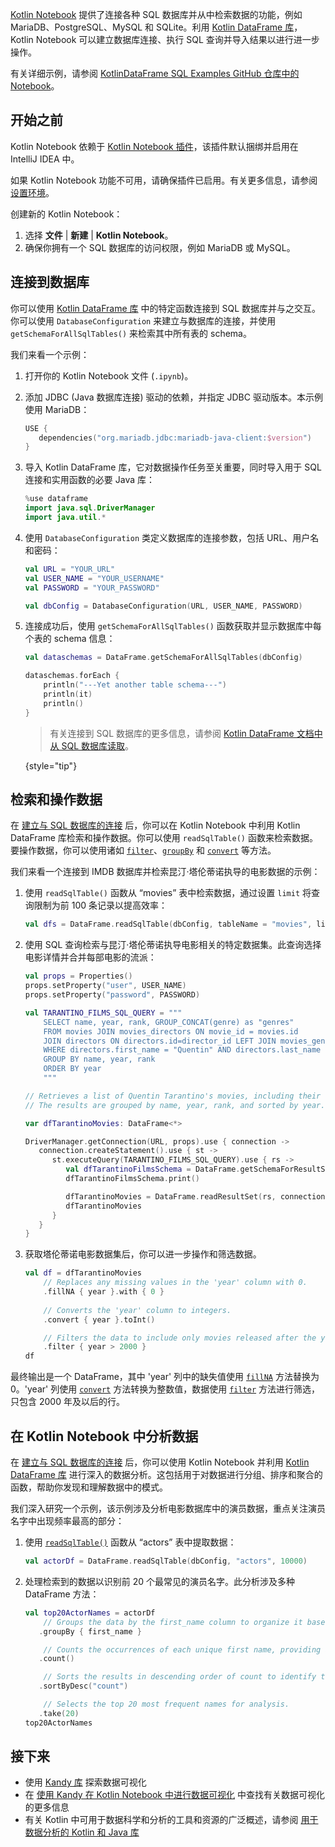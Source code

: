 [//]: # (title: 连接和检索数据库中的数据)

[Kotlin Notebook](kotlin-notebook-overview.md) 提供了连接各种 SQL 数据库并从中检索数据的功能，例如 MariaDB、PostgreSQL、MySQL 和 SQLite。利用 [Kotlin DataFrame 库](https://kotlin.github.io/dataframe/gettingstarted.html)，Kotlin Notebook 可以建立数据库连接、执行 SQL 查询并导入结果以进行进一步操作。

有关详细示例，请参阅 [KotlinDataFrame SQL Examples GitHub 仓库中的 Notebook](https://github.com/zaleslaw/KotlinDataFrame-SQL-Examples/blob/master/notebooks/imdb.ipynb)。

## 开始之前

Kotlin Notebook 依赖于 [Kotlin Notebook 插件](https://plugins.jetbrains.com/plugin/16340-kotlin-notebook)，该插件默认捆绑并启用在 IntelliJ IDEA 中。

如果 Kotlin Notebook 功能不可用，请确保插件已启用。有关更多信息，请参阅 [设置环境](kotlin-notebook-set-up-env.md)。

创建新的 Kotlin Notebook：

1.  选择 **文件** | **新建** | **Kotlin Notebook**。
2.  确保你拥有一个 SQL 数据库的访问权限，例如 MariaDB 或 MySQL。

## 连接到数据库

你可以使用 [Kotlin DataFrame 库](https://kotlin.github.io/dataframe/gettingstarted.html) 中的特定函数连接到 SQL 数据库并与之交互。你可以使用 `DatabaseConfiguration` 来建立与数据库的连接，并使用 `getSchemaForAllSqlTables()` 来检索其中所有表的 schema。

我们来看一个示例：

1.  打开你的 Kotlin Notebook 文件 (`.ipynb`)。
2.  添加 JDBC (Java 数据库连接) 驱动的依赖，并指定 JDBC 驱动版本。本示例使用 MariaDB：

    ```kotlin
    USE {
       dependencies("org.mariadb.jdbc:mariadb-java-client:$version")
    }
    ```

3.  导入 Kotlin DataFrame 库，它对数据操作任务至关重要，同时导入用于 SQL 连接和实用函数的必要 Java 库：

    ```kotlin
    %use dataframe
    import java.sql.DriverManager
    import java.util.*
    ```

4.  使用 `DatabaseConfiguration` 类定义数据库的连接参数，包括 URL、用户名和密码：

    ```kotlin
    val URL = "YOUR_URL"
    val USER_NAME = "YOUR_USERNAME"
    val PASSWORD = "YOUR_PASSWORD"
    
    val dbConfig = DatabaseConfiguration(URL, USER_NAME, PASSWORD)
    ```

5.  连接成功后，使用 `getSchemaForAllSqlTables()` 函数获取并显示数据库中每个表的 schema 信息：

    ```kotlin
    val dataschemas = DataFrame.getSchemaForAllSqlTables(dbConfig)
    
    dataschemas.forEach { 
        println("---Yet another table schema---")
        println(it)
        println()
    }
    ```

    > 有关连接到 SQL 数据库的更多信息，请参阅 [Kotlin DataFrame 文档中从 SQL 数据库读取](https://kotlin.github.io/dataframe/readsqldatabases.html)。
    > 
    {style="tip"}

## 检索和操作数据

在 [建立与 SQL 数据库的连接](#connect-to-database) 后，你可以在 Kotlin Notebook 中利用 Kotlin DataFrame 库检索和操作数据。你可以使用 `readSqlTable()` 函数来检索数据。要操作数据，你可以使用诸如 [`filter`](https://kotlin.github.io/dataframe/filter.html)、[`groupBy`](https://kotlin.github.io/dataframe/groupby.html) 和 [`convert`](https://kotlin.github.io/dataframe/convert.html) 等方法。

我们来看一个连接到 IMDB 数据库并检索昆汀·塔伦蒂诺执导的电影数据的示例：

1.  使用 `readSqlTable()` 函数从 “movies” 表中检索数据，通过设置 `limit` 将查询限制为前 100 条记录以提高效率：

    ```kotlin
    val dfs = DataFrame.readSqlTable(dbConfig, tableName = "movies", limit = 100)
    ```

2.  使用 SQL 查询检索与昆汀·塔伦蒂诺执导电影相关的特定数据集。此查询选择电影详情并合并每部电影的流派：

    ```kotlin
    val props = Properties()
    props.setProperty("user", USER_NAME)
    props.setProperty("password", PASSWORD)
    
    val TARANTINO_FILMS_SQL_QUERY = """
        SELECT name, year, rank, GROUP_CONCAT(genre) as "genres"
        FROM movies JOIN movies_directors ON movie_id = movies.id
        JOIN directors ON directors.id=director_id LEFT JOIN movies_genres ON movies.id = movies_genres.movie_id
        WHERE directors.first_name = "Quentin" AND directors.last_name = "Tarantino"
        GROUP BY name, year, rank
        ORDER BY year
        """
    
    // Retrieves a list of Quentin Tarantino's movies, including their name, year, rank, and a concatenated string of all genres. 
    // The results are grouped by name, year, rank, and sorted by year.
    
    var dfTarantinoMovies: DataFrame<*>
    
    DriverManager.getConnection(URL, props).use { connection ->
       connection.createStatement().use { st ->
          st.executeQuery(TARANTINO_FILMS_SQL_QUERY).use { rs ->
             val dfTarantinoFilmsSchema = DataFrame.getSchemaForResultSet(rs, connection)
             dfTarantinoFilmsSchema.print()
    
             dfTarantinoMovies = DataFrame.readResultSet(rs, connection)
             dfTarantinoMovies
          }
       }
    }
    ```

3.  获取塔伦蒂诺电影数据集后，你可以进一步操作和筛选数据。

    ```kotlin
    val df = dfTarantinoMovies
        // Replaces any missing values in the 'year' column with 0.
        .fillNA { year }.with { 0 }
        
        // Converts the 'year' column to integers.
        .convert { year }.toInt()
    
        // Filters the data to include only movies released after the year 2000.
        .filter { year > 2000 }
    df
    ```

最终输出是一个 DataFrame，其中 'year' 列中的缺失值使用 [`fillNA`](https://kotlin.github.io/dataframe/fill.html#fillna) 方法替换为 0。'year' 列使用 [`convert`](https://kotlin.github.io/dataframe/convert.html) 方法转换为整数值，数据使用 [`filter`](https://kotlin.github.io/dataframe/filter.html) 方法进行筛选，只包含 2000 年及以后的行。

## 在 Kotlin Notebook 中分析数据

在 [建立与 SQL 数据库的连接](#connect-to-database) 后，你可以使用 Kotlin Notebook 并利用 [Kotlin DataFrame 库](https://kotlin.github.io/dataframe/gettingstarted.html) 进行深入的数据分析。这包括用于对数据进行分组、排序和聚合的函数，帮助你发现和理解数据中的模式。

我们深入研究一个示例，该示例涉及分析电影数据库中的演员数据，重点关注演员名字中出现频率最高的部分：

1.  使用 [`readSqlTable()`](https://kotlin.github.io/dataframe/readsqldatabases.html#reading-specific-tables) 函数从 “actors” 表中提取数据：

    ```kotlin
    val actorDf = DataFrame.readSqlTable(dbConfig, "actors", 10000)
    ```

2.  处理检索到的数据以识别前 20 个最常见的演员名字。此分析涉及多种 DataFrame 方法：

    ```kotlin
    val top20ActorNames = actorDf
        // Groups the data by the first_name column to organize it based on actor first names.
       .groupBy { first_name }
    
        // Counts the occurrences of each unique first name, providing a frequency distribution.
       .count()
    
        // Sorts the results in descending order of count to identify the most common names.
       .sortByDesc("count")
    
        // Selects the top 20 most frequent names for analysis.
       .take(20)
    top20ActorNames
    ```

## 接下来

*   使用 [Kandy 库](https://kotlin.github.io/kandy/examples.html) 探索数据可视化
*   在 [使用 Kandy 在 Kotlin Notebook 中进行数据可视化](data-analysis-visualization.md) 中查找有关数据可视化的更多信息
*   有关 Kotlin 中可用于数据科学和分析的工具和资源的广泛概述，请参阅 [用于数据分析的 Kotlin 和 Java 库](data-analysis-libraries.md)